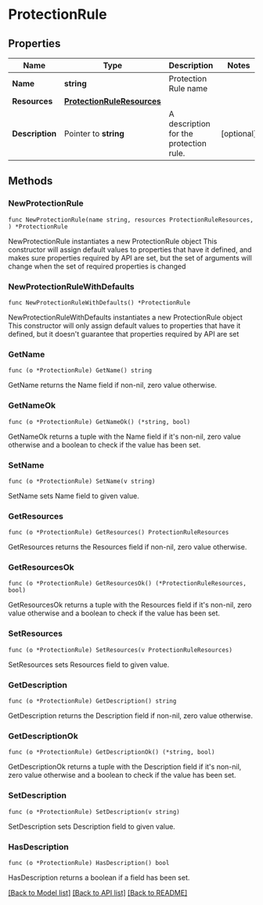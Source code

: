 # ProtectionRule

## Properties

Name | Type | Description | Notes
------------ | ------------- | ------------- | -------------
**Name** | **string** | Protection Rule name | 
**Resources** | [**ProtectionRuleResources**](ProtectionRuleResources.md) |  | 
**Description** | Pointer to **string** | A description for the protection rule. | [optional] 

## Methods

### NewProtectionRule

`func NewProtectionRule(name string, resources ProtectionRuleResources, ) *ProtectionRule`

NewProtectionRule instantiates a new ProtectionRule object
This constructor will assign default values to properties that have it defined,
and makes sure properties required by API are set, but the set of arguments
will change when the set of required properties is changed

### NewProtectionRuleWithDefaults

`func NewProtectionRuleWithDefaults() *ProtectionRule`

NewProtectionRuleWithDefaults instantiates a new ProtectionRule object
This constructor will only assign default values to properties that have it defined,
but it doesn't guarantee that properties required by API are set

### GetName

`func (o *ProtectionRule) GetName() string`

GetName returns the Name field if non-nil, zero value otherwise.

### GetNameOk

`func (o *ProtectionRule) GetNameOk() (*string, bool)`

GetNameOk returns a tuple with the Name field if it's non-nil, zero value otherwise
and a boolean to check if the value has been set.

### SetName

`func (o *ProtectionRule) SetName(v string)`

SetName sets Name field to given value.


### GetResources

`func (o *ProtectionRule) GetResources() ProtectionRuleResources`

GetResources returns the Resources field if non-nil, zero value otherwise.

### GetResourcesOk

`func (o *ProtectionRule) GetResourcesOk() (*ProtectionRuleResources, bool)`

GetResourcesOk returns a tuple with the Resources field if it's non-nil, zero value otherwise
and a boolean to check if the value has been set.

### SetResources

`func (o *ProtectionRule) SetResources(v ProtectionRuleResources)`

SetResources sets Resources field to given value.


### GetDescription

`func (o *ProtectionRule) GetDescription() string`

GetDescription returns the Description field if non-nil, zero value otherwise.

### GetDescriptionOk

`func (o *ProtectionRule) GetDescriptionOk() (*string, bool)`

GetDescriptionOk returns a tuple with the Description field if it's non-nil, zero value otherwise
and a boolean to check if the value has been set.

### SetDescription

`func (o *ProtectionRule) SetDescription(v string)`

SetDescription sets Description field to given value.

### HasDescription

`func (o *ProtectionRule) HasDescription() bool`

HasDescription returns a boolean if a field has been set.


[[Back to Model list]](../README.md#documentation-for-models) [[Back to API list]](../README.md#documentation-for-api-endpoints) [[Back to README]](../README.md)


